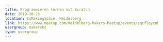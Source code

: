 ```yaml
---
title: Programmieren lernen mit Scratch
date: 2019-10-25
location: CoMakingSpace, Heidelberg
link: https://www.meetup.com/Heidelberg-Makers-Meetup/events/sqcflqyznbhc/
usergroup: makershd
type: usergroup
---
```

